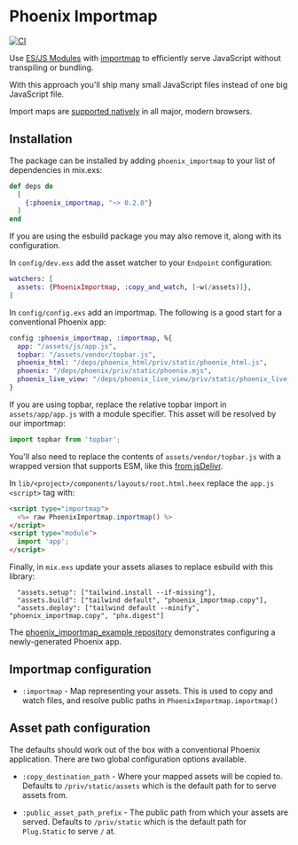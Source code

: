 # Phoenix Importmap

[![CI](https://github.com/gilest/phoenix_importmap/actions/workflows/ci.yml/badge.svg)](https://github.com/gilest/phoenix_importmap/actions/workflows/ci.yml)

Use [ES/JS Modules](https://developer.mozilla.org/en-US/docs/Web/JavaScript/Guide/Modules) with [importmap](https://developer.mozilla.org/en-US/docs/Web/HTML/Element/script/type/importmap) to efficiently serve JavaScript without transpiling or bundling.

With this approach you'll ship many small JavaScript files instead of one big JavaScript file.

Import maps are [supported natively](https://caniuse.com/?search=importmap) in all major, modern browsers.

## Installation

The package can be installed by adding `phoenix_importmap` to your list of dependencies in mix.exs:

```elixir
def deps do
  [
    {:phoenix_importmap, "~> 0.2.0"}
  ]
end
```

If you are using the esbuild package you may also remove it, along with its configuration.

In `config/dev.exs` add the asset watcher to your `Endpoint` configuration:

```elixir
watchers: [
  assets: {PhoenixImportmap, :copy_and_watch, [~w(/assets)]},
]
```

In `config/config.exs` add an importmap. The following is a good start for a conventional Phoenix app:

```elixir
config :phoenix_importmap, :importmap, %{
  app: "/assets/js/app.js",
  topbar: "/assets/vendor/topbar.js",
  phoenix_html: "/deps/phoenix_html/priv/static/phoenix_html.js",
  phoenix: "/deps/phoenix/priv/static/phoenix.mjs",
  phoenix_live_view: "/deps/phoenix_live_view/priv/static/phoenix_live_view.esm.js"
}
```

If you are using topbar, replace the relative topbar import in `assets/app/app.js` with a module specifier. This asset will be resolved by our importmap:

```js
import topbar from 'topbar';
```

You'll also need to replace the contents of `assets/vendor/topbar.js` with a wrapped version that supports ESM, like this [from jsDelivr](https://cdn.jsdelivr.net/npm/topbar@2.0.0/topbar.js/+esm).

In `lib/<project>/components/layouts/root.html.heex` replace the `app.js` `<script>` tag with:

```html
<script type="importmap">
  <%= raw PhoenixImportmap.importmap() %>
</script>
<script type="module">
  import 'app';
</script>
```

Finally, in `mix.exs` update your assets aliases to replace esbuild with this library:

```
  "assets.setup": ["tailwind.install --if-missing"],
  "assets.build": ["tailwind default", "phoenix_importmap.copy"],
  "assets.deploy": ["tailwind default --minify", "phoenix_importmap.copy", "phx.digest"]
```

The [phoenix_importmap_example repository](https://github.com/gilest/phoenix_importmap_example) demonstrates configuring a newly-generated Phoenix app.

## Importmap configuration

- `:importmap` - Map representing your assets. This is used to copy and watch files, and resolve public paths in `PhoenixImportmap.importmap()`

## Asset path configuration

The defaults should work out of the box with a conventional Phoenix application. There are two global configuration options available.

- `:copy_destination_path` - Where your mapped assets will be copied to. Defaults to `/priv/static/assets` which is the default path for to serve assets from.

- `:public_asset_path_prefix` - The public path from which your assets are served. Defaults to `/priv/static` which is the default path for `Plug.Static` to serve `/` at.
